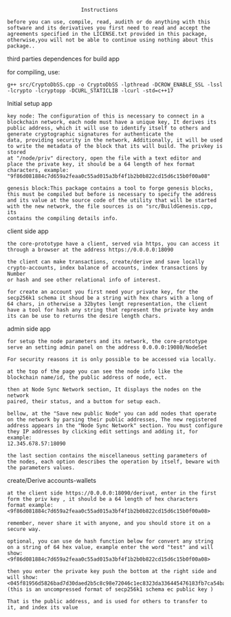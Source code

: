 							
							Instructions

	before you can use, compile, read, audith or do anything with this 
	software and its derivatives you first need to read and accept the 
	agreements specified in the LICENSE.txt provided in this package, 
	otherwise,you will not be able to continue using nothing about this 
	package..
	

third parties dependences for build app

for compiling, use: 

	g++ src/CryptoDbSS.cpp -o CryptoDbSS -lpthread -DCROW_ENABLE_SSL -lssl -lcrypto -lcryptopp -DCURL_STATICLIB -lcurl -std=c++17

Initial setup app

    key node: The configuration of this is necessary to connect in a 
    blockchain network, each node must have a unique key, It derives its 
	public address, which it will use to identify itself to others and 
	generate cryptographic signatures for authenticate the 
    data, providing security in the network, Additionally, it will be used 
	to write the metadata of the block that its will build. The privkey is stored 
    at "/node/priv" directory, open the file with a text editor and 
    place the private key, it should be a 64 length of hex format 
    characters, example:
	"9f86d081884c7d659a2feaa0c55ad015a3bf4f1b2b0b822cd15d6c15b0f00a08"
    
    genesis block:This package contains a tool to forge genesis blocks, 
    this must be compiled but before is necessary to specify the address
    and its value at the source code of the utility that will be started 
    with the new network, the file sources is on "src/BuildGenesis.cpp, its
    contains the compiling details info.

client side app

	the core-prototype have a client, served via https, you can access it
	through a browser at the address https://0.0.0.0:18090

	the client can make transactions, create/derive and save locally 
	crypto-accounts, index balance of accounts, index transactions by Number 
	or hash and see other relational info of interest.

	for create an account you first need your private key, for the 
	secp256k1 schema it shoud be a string with hex chars with a long of 
	64 chars, in otherwise a 32bytes lengt representation, the client 
	have a tool for hash any string that represent the private key andm 
	its can be use to returns the desire length chars.
	
	
	
admin side app

	for setup the node parameters and its network, the core-prototype 
	serve an setting admin panel on the address 0.0.0.0:19080/NodeSet 
	
	For security reasons it is only possible to be accessed via locally.
	
	at the top of the page you can see the node info like the 
	blockchain name/id, the public address of node, ect.
	
	then at Node Sync Network section, It displays the nodes on the network 
	paired, their status, and a buttom for setup each.
	
	bellow, at the "Save new public Node" you can add nodes that operate 
	on the network by parsing their public addresses, The new registered 
	address appears in the "Node Sync Network" section. You must configure 
	they IP addresses by clicking edit settings and adding it, for example: 
	12.345.678.57:18090
	
	the last section contains the miscellaneous setting parameters of 
	the nodes, each option describes the operation by itself, beware with
	the parameters values.
	

create/Derive accounts-wallets

	at the client side https://0.0.0.0:18090/derivat, enter in the first
	form the priv key , it should be a 64 length of hex characters 
	format example:
	<9f86d081884c7d659a2feaa0c55ad015a3bf4f1b2b0b822cd15d6c15b0f00a08>
	
	remember, never share it with anyone, and you should store it on a 
	secure way.
	
	optional, you can use de hash function below for convert any string 
	on a string of 64 hex value, example enter the word "test" and will 
	show:
	<9f86d081884c7d659a2feaa0c55ad015a3bf4f1b2b0b822cd15d6c15b0f00a08>
	
	then you enter the private key push the bottom at the right side and 
	will show:
	<045f81956d5826bad7d30daed2b5c8c98e72046c1ec8323da336445476183fb7ca54ba511b8b782bc5085962412e8b9879496e3b60bebee7c36987d1d5848b9a50>
	(this is an uncompressed format of secp256k1 schema ec public key )
	
	That is the public address, and is used for others to transfer to 
	it, and index its value
	

	
	
	
	
	
	





